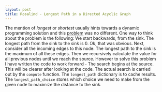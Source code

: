 ```yaml
---
layout: post
title: Rosalind - Longest Path in a Directed Acyclic Graph
---
```


The mention of *longest* or *shortest* usually hints towards a dynamic programming solution and this [problem](http://rosalind.info/problems/ba5d/) was no different. One way to think about the problem is the following: We start backwards, from the sink. The longest path from the sink to the sink is 0. Ok, that was obvious. Next, consider all the incoming edges to this node.
The longest path to the sink is the maximum of all these edges. Then we recursively calculate the value for all previous nodes until we reach the source. However to solve this problem I have written the code to work forward - The search begins at the source. This will be clearer after looking at the code. The actual search is carried out by the `compute` function. The `longest_path` dictionary is to cache results. The `longest_path_choice` stores which choice we need to make from the given node to maximize the distance to the sink.

<script src="https://gist.github.com/adijo/e5332bbd459723972c4a.js"></script>